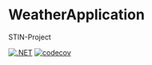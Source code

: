 # WeatherApplication

STIN-Project

[![.NET](https://github.com/JanReisiegel/WeatherApplicationApi/actions/workflows/dotnet_test.yml/badge.svg)](https://github.com/JanReisiegel/WeatherApplicationApi/actions/workflows/dotnet_test.yml) [![codecov](https://codecov.io/github/JanReisiegel/WeatherApplication/graph/badge.svg?token=OJIAYUTDTA)](https://codecov.io/github/JanReisiegel/WeatherApplication)
